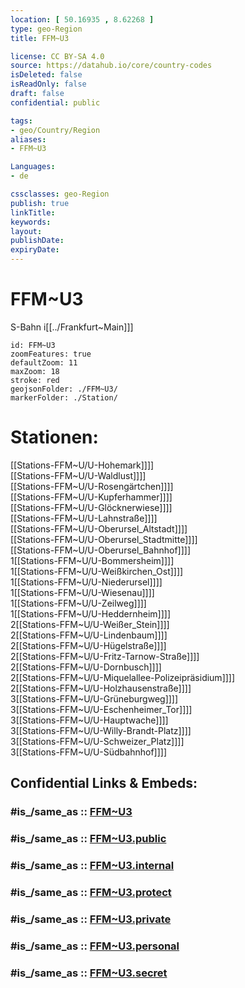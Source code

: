 ```yaml
---
location: [ 50.16935 , 8.62268 ] 
type: geo-Region
title: FFM~U3

license: CC BY-SA 4.0
source: https://datahub.io/core/country-codes
isDeleted: false
isReadOnly: false
draft: false
confidential: public

tags:
- geo/Country/Region
aliases:
- FFM~U3

Languages:
- de

cssclasses: geo-Region
publish: true
linkTitle: 
keywords: 
layout: 
publishDate: 
expiryDate: 
---
```


# FFM~U3

S-Bahn i[[../Frankfurt~Main]]]  


```leaflet
id: FFM~U3
zoomFeatures: true 
defaultZoom: 11 
maxZoom: 18
stroke: red
geojsonFolder: ./FFM~U3/
markerFolder: ./Station/
```

# Stationen:
[[Stations-FFM~U/U-Hohemark]]]]  
[[Stations-FFM~U/U-Waldlust]]]]  
[[Stations-FFM~U/U-Rosengärtchen]]]]  
[[Stations-FFM~U/U-Kupferhammer]]]]  
[[Stations-FFM~U/U-Glöcknerwiese]]]]  
[[Stations-FFM~U/U-Lahnstraße]]]]  
[[Stations-FFM~U/U-Oberursel_Altstadt]]]]  
[[Stations-FFM~U/U-Oberursel_Stadtmitte]]]]  
[[Stations-FFM~U/U-Oberursel_Bahnhof]]]]  
1[[Stations-FFM~U/U-Bommersheim]]]]  
1[[Stations-FFM~U/U-Weißkirchen_Ost]]]]  
1[[Stations-FFM~U/U-Niederursel]]]]  
1[[Stations-FFM~U/U-Wiesenau]]]]  
1[[Stations-FFM~U/U-Zeilweg]]]]  
1[[Stations-FFM~U/U-Heddernheim]]]]  
2[[Stations-FFM~U/U-Weißer_Stein]]]]  
2[[Stations-FFM~U/U-Lindenbaum]]]]  
2[[Stations-FFM~U/U-Hügelstraße]]]]  
2[[Stations-FFM~U/U-Fritz-Tarnow-Straße]]]]  
2[[Stations-FFM~U/U-Dornbusch]]]]  
2[[Stations-FFM~U/U-Miquelallee-Polizeipräsidium]]]]  
2[[Stations-FFM~U/U-Holzhausenstraße]]]]  
3[[Stations-FFM~U/U-Grüneburgweg]]]]  
3[[Stations-FFM~U/U-Eschenheimer_Tor]]]]  
3[[Stations-FFM~U/U-Hauptwache]]]]  
3[[Stations-FFM~U/U-Willy-Brandt-Platz]]]]  
3[[Stations-FFM~U/U-Schweizer_Platz]]]]  
3[[Stations-FFM~U/U-Südbahnhof]]]]  


## Confidential Links & Embeds: 

### #is_/same_as :: [FFM~U3](/_Standards/Earth/Continent/Europe/Europe~Central/Germany/Germany~West/Hessen/counties~Hessen/Frankfurt~Main/FFM~U3.md) 

### #is_/same_as :: [FFM~U3.public](/_public/Earth/Continent/Europe/Europe~Central/Germany/Germany~West/Hessen/counties~Hessen/Frankfurt~Main/FFM~U3.public.md) 

### #is_/same_as :: [FFM~U3.internal](/_internal/Earth/Continent/Europe/Europe~Central/Germany/Germany~West/Hessen/counties~Hessen/Frankfurt~Main/FFM~U3.internal.md) 

### #is_/same_as :: [FFM~U3.protect](/_protect/Earth/Continent/Europe/Europe~Central/Germany/Germany~West/Hessen/counties~Hessen/Frankfurt~Main/FFM~U3.protect.md) 

### #is_/same_as :: [FFM~U3.private](/_private/Earth/Continent/Europe/Europe~Central/Germany/Germany~West/Hessen/counties~Hessen/Frankfurt~Main/FFM~U3.private.md) 

### #is_/same_as :: [FFM~U3.personal](/_personal/Earth/Continent/Europe/Europe~Central/Germany/Germany~West/Hessen/counties~Hessen/Frankfurt~Main/FFM~U3.personal.md) 

### #is_/same_as :: [FFM~U3.secret](/_secret/Earth/Continent/Europe/Europe~Central/Germany/Germany~West/Hessen/counties~Hessen/Frankfurt~Main/FFM~U3.secret.md)

